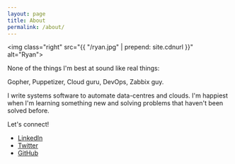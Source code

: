 ```yaml
---
layout: page
title: About
permalink: /about/
---
```


<img class="right" src="{{ "/ryan.jpg" | prepend: site.cdnurl }}" alt="Ryan">

None of the things I'm best at sound like real things:

Gopher, Puppetizer, Cloud guru, DevOps, Zabbix guy.

I write systems software to automate data-centres and clouds. I'm happiest when I'm learning something new and solving problems that haven't been solved before.

Let's connect!

* [LinkedIn](https://www.linkedin.com/in/ryanarmstrongwa/)
* [Twitter](https://twitter.com/CavalierCoder)
* [GitHub](https://github.com/cavaliercoder)
